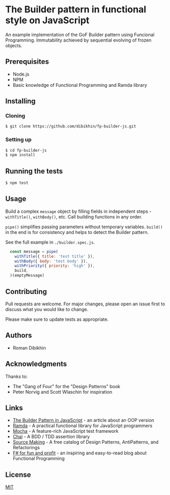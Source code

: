 # The Builder pattern in functional style on JavaScript

An example implementation of the GoF Builder pattern using Funcional Programming. Immutability achieved by sequential evolving of frozen objects.

## Prerequisites
- Node.js
- NPM
- Basic knowledge of Functional Programming and Ramda library

## Installing

### Cloning

```bash
$ git clone https://github.com/dibikhin/fp-builder-js.git
```

### Setting up

```bash
$ cd fp-builder-js
$ npm install
```

## Running the tests

```bash
$ npm test
```

## Usage

Build a complex `message` object by filling fields in independent steps - `withTitle()`, `withBody()`, etc. Call building functions in any order.

`pipe()` simplifies passing parameters without temporary variables. `build()` in the end is for consistency and helps to detect the Builder pattern.

See the full example in `./builder.spec.js`.

```javascript
  const message = pipe(
    withTitle({ title: 'test title' }),
    withBody({ body: 'test body' }),
    withPriority({ priority: 'high' }),
    build,
  )(emptyMessage)

```

## Contributing
Pull requests are welcome. For major changes, please open an issue first to discuss what you would like to change.

Please make sure to update tests as appropriate.

## Authors
- Roman Dibikhin

## Acknowledgments
Thanks to:
- The "Gang of Four" for the "Design Patterns" book
- Peter Norvig and Scott Wlaschin for inspiration

## Links
- [The Builder Pattern in JavaScript](https://medium.com/better-programming/the-builder-pattern-in-javascript-6f3d85c3ae4a) - an article about an OOP version
- [Ramda](https://ramdajs.com) - A practical functional library for JavaScript programmers
- [Mocha](https://mochajs.org) - A feature-rich JavaScript test framework 
- [Chai](https://www.chaijs.com) - A BDD / TDD assertion library
- [Source Making](https://sourcemaking.com) - A free catalog of Design Patterns, AntiPatterns, and Refactorings
- [F# for fun and profit](https://fsharpforfunandprofit.com) - an inspiring and easy-to-read blog about Functional Programming

## License
[MIT](LICENSE)
